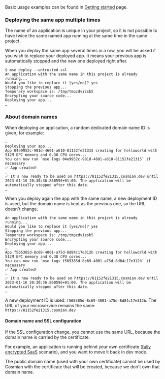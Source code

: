 
Basic usage examples can be found in [Getting started](../getting_started.md) page.

### Deploying the same app multiple times

The name of an application is unique in your project, so it is not possible to have twice the same named app
running at the same time in the same project.

When you deploy the same app several times in a row, you will be asked if you wish to replace your deployed app.
It means your previous app is automatically stopped and the new one deployed right after.

```{.console}
$ mse deploy --untrusted-ssl
An application with the same name in this project is already running...
Would you like to replace it [yes/no]? yes
Stopping the previous app...
Temporary workspace is: /tmp/tmpzdvizsb5
Encrypting your source code...
Deploying your app...
…
```

### About domain names

When deploying an application, a random dedicated domain name ID is given, for example:

```{.console}
…
Deploying your app...
App 04e9952c-981d-4601-a610-81152fe21315 creating for helloworld with 512M EPC memory and 0.38 CPU cores...
You can now run `mse logs 04e9952c-981d-4601-a610-81152fe21315` if necessary
✅ App created!
…
✅ It's now ready to be used on https://81152fe21315.cosmian.dev until 2023-01-10 20:30:36.860596+01:00. The application will be automatically stopped after this date.
…
```

When you deploy again the app with the same name, a new deployment ID is used,
but the domain name is kept as the previous one, so the URL doesn't change.

```{.console}
An application with the same name in this project is already running...
Would you like to replace it [yes/no]? yes
Stopping the previous app...
Temporary workspace is: /tmp/tmpzdvizsb5
Encrypting your source code...
Deploying your app...
…
App f565385d-8c69-4001-a75d-8d84c17e312b creating for helloworld with 512M EPC memory and 0.38 CPU cores...
You can now run `mse logs f565385d-8c69-4001-a75d-8d84c17e312b` if necessary
✅ App created!
…
✅ It's now ready to be used on https://81152fe21315.cosmian.dev until 2023-01-10 20:30:36.860596+01:00. The application will be automatically stopped after this date.
…
```

A new deployment ID is used: `f565385d-8c69-4001-a75d-8d84c17e312b`.
The URL of your microservice remains the same: `https://81152fe21315.cosmian.dev`

#### Domain name and SSL configuration

If the SSL configuration change, you cannot use the same URL, because the domain name is carried by the certificate.

For example, an application is running behind your own certificate ([fully encrypted SaaS](../scenarios.md#app-owner-trusted-fully-encrypted-saas) scenario), and you want to move it back in dev mode.

The public domain name (used with your own certificate) cannot be used by Cosmian with the certificate that will be created, because we don't own that domain name.

